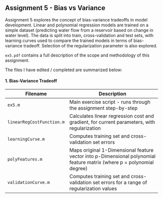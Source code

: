 Assignment 5 - Bias vs Variance
------

Assignment 5 explores the concept of bias-variance tradeoffs in model development. Linear and polynomial regression models are trained on a simple dataset (predicting water flow from a reservoir based on change in water level). The data is split into train, cross-validation and test sets, with learning curves used to compare the trained models in terms of bias-variance tradeoff. Selection of the regularization parameter is also explored. 

 `ex5.pdf` contains a full description of the scope and methodology of this assignment.

The files I have edited / completed are summarized below:


#### 1. Bias-Variance Tradeoff

| Filename | Description |
| -------- | ----------- |
| `ex5.m` | Main exercise script - runs through the assignment step-by-step |
| `linearRegCostFunction.m` | Calculates linear regression cost and gradient, for current parameters, with regularization |
| `learningCurve.m` | Computes training set and cross-validation set errors  |
| `polyFeatures.m` | Maps original 1-Dimensional feature vector into p-Dimensional polynomial feature matrix (where p = polynomial degree) |
| `validationCurve.m` | Computes training set and cross-validation set errors for a range of regularization values |
